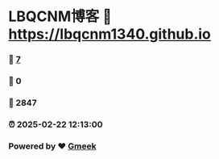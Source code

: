 # LBQCNM博客 :link: https://lbqcnm1340.github.io 
### :page_facing_up: [7](https://lbqcnm1340.github.io/tag.html) 
### :speech_balloon: 0 
### :hibiscus: 2847 
### :alarm_clock: 2025-02-22 12:13:00 
### Powered by :heart: [Gmeek](https://github.com/Meekdai/Gmeek)
